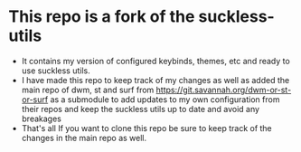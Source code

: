 # This repo is a fork of the suckless-utils
- It contains my version of configured keybinds, themes, etc and ready to use suckless utils.
- I have made this repo to keep track of my changes as well as added the main repo of dwm, st and surf from https://git.savannah.org/dwm-or-st-or-surf as a submodule to add updates to my own configuration from their repos and keep the suckless utils up to date and avoid any breakages
- That's all If you want to clone this repo be sure to keep track of the changes in the main repo as well.
